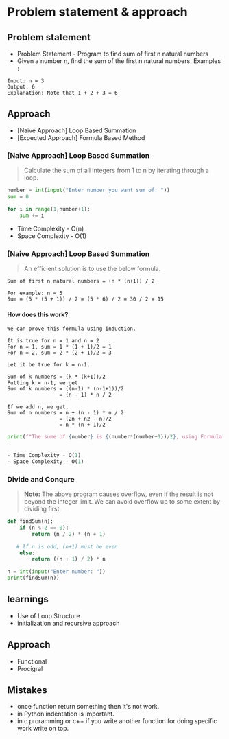 # Problem statement & approach
## Problem statement
- Problem Statement - Program to find sum of first n natural numbers
- Given a number n, find the sum of the first n natural numbers.
Examples : 
```t
Input: n = 3
Output: 6
Explanation: Note that 1 + 2 + 3 = 6
```

##  Approach
- [Naive Approach] Loop Based Summation
- [Expected Approach] Formula Based Method

### [Naive Approach] Loop Based Summation
>Calculate the sum of all integers from 1 to n by iterating through a loop.

```python
number = int(input("Enter number you want sum of: "))
sum = 0

for i in range(1,number+1):
    sum += i
```

- Time Complexity - O(n)
- Space Complexity - O(1)

### [Naive Approach] Loop Based Summation
> An efficient solution is to use the below formula.

```t
Sum of first n natural numbers = (n * (n+1)) / 2

For example: n = 5
Sum = (5 * (5 + 1)) / 2 = (5 * 6) / 2 = 30 / 2 = 15
```
#### How does this work?

```t
We can prove this formula using induction.

It is true for n = 1 and n = 2
For n = 1, sum = 1 * (1 + 1)/2 = 1
For n = 2, sum = 2 * (2 + 1)/2 = 3

Let it be true for k = n-1.

Sum of k numbers = (k * (k+1))/2
Putting k = n-1, we get
Sum of k numbers = ((n-1) * (n-1+1))/2
                 = (n - 1) * n / 2

If we add n, we get,
Sum of n numbers = n + (n - 1) * n / 2
                 = (2n + n2 - n)/2
                 = n * (n + 1)/2
```

```python
print(f"The sume of {number} is {(number*(number+1))/2}, using Formula based Method")


- Time Complexity - O(1)
- Space Complexity - O(1)

```


### Divide and Conqure
>**Note:** The above program causes overflow, even if the result is not beyond the integer limit. We can avoid overflow up to some extent by dividing first.

```python
def findSum(n):
    if (n % 2 == 0):
        return (n / 2) * (n + 1)

   # If n is odd, (n+1) must be even
    else:
        return ((n + 1) / 2) * n

n = int(input("Enter number: "))
print(findSum(n))
```

## learnings

- Use of Loop Structure
- initialization and recursive approach 


## Approach
- Functional 
- Procigral

## Mistakes
- once function return something then it's not work.
- in Python indentation is important.
- in c proramming or c++ if you write another function for doing specific work write on top.







